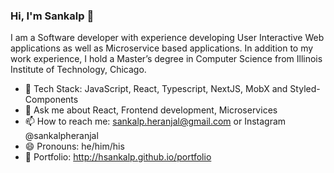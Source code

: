 ### Hi, I'm Sankalp 👋

I am a Software developer with experience developing User Interactive Web applications as well as Microservice based applications.
In addition to my work experience, I hold a Master’s degree in Computer Science from Illinois Institute of Technology, Chicago.

- 🔭 Tech Stack: JavaScript, React, Typescript, NextJS, MobX and Styled-Components
- 💬 Ask me about React, Frontend development, Microservices
- 📫 How to reach me: sankalp.heranjal@gmail.com or Instagram @sankalpheranjal
- 😄 Pronouns: he/him/his
- :link: Portfolio: http://hsankalp.github.io/portfolio

